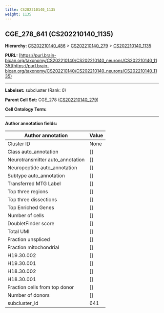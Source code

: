 ```yaml
---
title: CS202210140_1135
weight: 1135
---
```

## CGE_278_641 (CS202210140_1135)
<b>Hierarchy: </b>
[CS202210140_486](../CS202210140_486) >
[CS202210140_279](../CS202210140_279) >
[CS202210140_1135](../CS202210140_1135)

**PURL:** [https://purl.brain-bican.org/taxonomy/CS202210140/CS202210140_neurons/CS202210140_1135](https://purl.brain-bican.org/taxonomy/CS202210140/CS202210140_neurons/CS202210140_1135)

---


**Labelset:** subcluster (Rank: 0)

**Parent Cell Set:** CGE_278 ([CS202210140_279](../CS202210140_279))



**Cell Ontology Term:** 

[MARKER GENES.]: #


---

[TRANSFERRED ANNOTATIONS.]: #


[AUTHOR ANNOTATION FIELDS.]: #


**Author annotation fields:**

| Author annotation | Value |
|-------------------|-------|
|Cluster ID|None|
|Class auto_annotation|[]|
|Neurotransmitter auto_annotation|[]|
|Neuropeptide auto_annotation|[]|
|Subtype auto_annotation|[]|
|Transferred MTG Label|[]|
|Top three regions|[]|
|Top three dissections|[]|
|Top Enriched Genes|[]|
|Number of cells|[]|
|DoubletFinder score|[]|
|Total UMI|[]|
|Fraction unspliced|[]|
|Fraction mitochondrial|[]|
|H19.30.002|[]|
|H19.30.001|[]|
|H18.30.002|[]|
|H18.30.001|[]|
|Fraction cells from top donor|[]|
|Number of donors|[]|
|subcluster_id|641|
